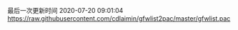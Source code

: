 最后一次更新时间 2020-07-20 09:01:04
https://raw.githubusercontent.com/cdlaimin/gfwlist2pac/master/gfwlist.pac

